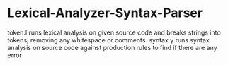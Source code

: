 # Lexical-Analyzer-Syntax-Parser
token.l runs lexical analysis on given source code and breaks strings into tokens, removing any whitespace or comments. syntax.y runs syntax analysis on source code against production rules to find if there are any error
